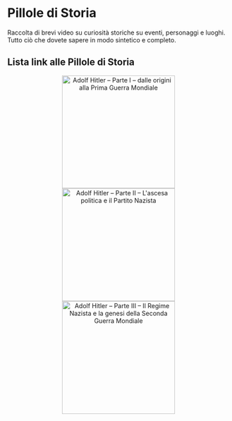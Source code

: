 # **Pillole di Storia**

Raccolta di brevi video su curiosità storiche su eventi, personaggi e luoghi. Tutto ciò che dovete sapere in modo sintetico e completo.

<!---
  
## **Playlist complete**

<div align="center">
  <a href="https://www.youtube.com/watch?v=brGLhdNkYBs&list=PL8nSPrZb28LQMWy1P7IlFdAgczNo_1CSp&index=1&t=6s">    
    <img src="./Immagini/Corso_di_Fisica_256.jpg" alt="Corso di Fisica">
  </a>     
  <a href="https://www.youtube.com/watch?v=K4gf_YanKFk&list=PL8nSPrZb28LTqfTAoRUl4sg6rCbrL2gwE&index=1&t=5s">    
    <img src="./Immagini/Fisica_tutto_ d_un_fiato_256.jpg" alt="Fisica tutto d'un fiato">
  </a> 
  <a href="https://www.youtube.com/playlist?list=PL8nSPrZb28LQ7NziB90W2tDkpI6NlpMVI">    
    <img src="./Immagini/Fisica_Shorts_256.jpg" alt="Flashcards Corso di Fisica">
  </a>  
</div>
-->

## **Lista link alle Pillole di Storia**

<div align="center">
  <a href="https://www.youtube.com/watch?v=T9lNJbr99yw&list=PL8nSPrZb28LS3QNj-gi637Qw2KDFVL9ms">
    <img src="https://i.ytimg.com/vi/T9lNJbr99yw/maxresdefault.jpg" alt="Adolf Hitler – Parte I – dalle origini alla Prima Guerra Mondiale" height="256">
  </a>
  
  <a href="https://www.youtube.com/watch?v=jEA-2KFjfQA&list=PL8nSPrZb28LS3QNj-gi637Qw2KDFVL9ms">
    <img src="https://i.ytimg.com/vi/jEA-2KFjfQA/maxresdefault.jpg" alt="Adolf Hitler – Parte II – L'ascesa politica e il Partito Nazista" height="256">
  </a>
  
  <a href="https://www.youtube.com/watch?v=3EYdQN53V7U&list=PL8nSPrZb28LS3QNj-gi637Qw2KDFVL9ms">
    <img src="https://i.ytimg.com/vi/3EYdQN53V7U/maxresdefault.jpg" alt="Adolf Hitler – Parte III – Il Regime Nazista e la genesi della Seconda Guerra Mondiale" height="256">
  </a>
</div>



